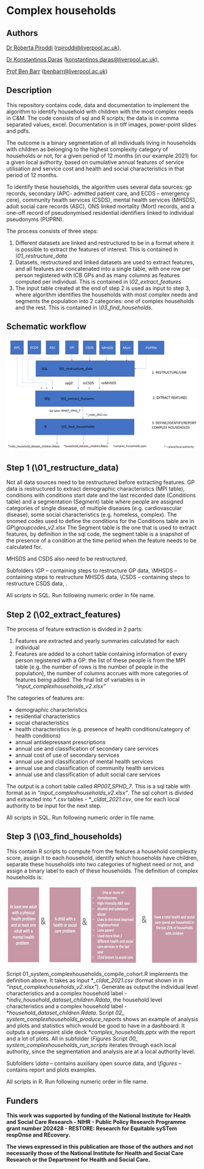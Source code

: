 # Complex households
## Authors 
[Dr Roberta Piroddi](https://www.liverpool.ac.uk/population-health/staff/roberta-piroddi/) (rpiroddi@liverpool.ac.uk),

[Dr Konstantinos Daras](https://www.liverpool.ac.uk/population-health/staff/konstantinos-daras/) (konstantinos.daras@liverpool.ac.uk),

[Prof Ben Barr](https://www.liverpool.ac.uk/population-health/staff/benjamin-barr/) (benbarr@liverpool.ac.uk) 

## Description 
This repository contains code, data and documentation to implement the algorithm to identify household with children with the most complex needs in C&M. The code consists of sql and R scripts; the data is in comma separated values, excel. Documentation is in tiff images, power-point slides and pdfs.

The outcome is a binary segmentation of all individuals living in households with children as belonging to the highest complexity category of households or not, for a given period of 12 months (in our example 2021) for a given local authority, based on cumulative annual features of service utilisation and service cost and health and social characteristics in that period of 12 months. 

To identify these households, the algorithm uses several data sources: gp records, secondary (APC- admitted patient care, and ECDS – emergency cere), community health services (CSDS), mental health services (MHSDS), adult social care records (ASC), ONS linked mortality (Mort) records, and a one-off record of pseudonymised residential identifiers linked to individual pseudonyms (PUPRN).

The process consists of three steps: 
1. Different datasets are linked and restructured to be in a format where it is possible to extract the features of interest. This is contained in *\01_restructure_data* 
2. Datasets, restructured and linked datasets are used to extract features, and all features are concatenated into a single table, with one row per person registered with ICB GPs and as many columns as features computed per individual. This is contained in *\02_extract_features*
3. The input table created at the end of step 2 is used as input to step 3, where algorithm identifies the households with most complex needs and segments the population into 2 categories: one of complex households and the rest. This is contained in *\03_find_households*.

## Schematic workflow
![alt text](Complex_HH_workflow.png)

## Step 1 (\01_restructure_data)
Not all data sources need to be restructured before extracting features.
GP data is restructured to extract demographic characteristics (MPI table), conditions with conditions start date and the last recorded date (Conditions table) and a segmentation (Segment) table where people are assigned categories of single disease, of multiple diseases (e.g. cardiovascular disease), some social characteristics (e.g. homeless, complex).
The snomed codes used to define the conditions for the Conditions table are in *GP\groupcodes_v2.xlsx*
The Segment table is the one that is used to extract features, by definition in the sql code, the segment table is a snapshot of the presence of a condition at the time period when the feature needs to be calculated for.

MHSDS and CSDS also need to be restructured.

Subfolders \GP – containing steps to restructure GP data, \MHSDS – containing steps to restructure MHSDS data, \CSDS – containing steps to restructure CSDS data, .

All scripts in SQL. Run following numeric order in file name. 

## Step 2 (\02_extract_features)
The process of feature extraction is divided in 2 parts:

1. Features are extracted and yearly summaries calculated for each individual
2. Features are added to a cohort table containing information of every person registered with a GP: the list of these people is from the MPI table (e.g. the number of rows is the number of people in the population), the number of columns accrues with more categories of features being added. The final list of variables is in *“input_complexhouseholds_v2.xlsx”*

 The categories of features are:
- demographic characteristics
- residential characteristics
- social characteristics
- health characteristics (e.g. presence of health conditions/category of health conditions)
- annual antidepressant prescriptions
- annual use and classification of secondary care services
- annual cost of use of secondary services
- annual use and classification of mental health services
- annual use and classification of community health services
- annual use and classification of adult social care services

The output is a cohort table called *RP007_SPHD_7*. This is a sql table with format as in *“input_complexhouseholds_v2.xlsx”*. 
The sql cohort is divided and extracted into **.csv* tables - **_cldat_2021.csv*, one for each local authority to be input for the next step.

All scripts in SQL. Run following numeric order in file name. 

## Step 3 (\03_find_households)
This contain R scripts to compute from the features a household complexity score, assign it to each household, identify which households have children, separate these households into two categories of highest need or not, and assign a binary label to each of these households.
The definition of complex households is:

![alt text](CHH_definition.png)

Script 01_system_complexhouseholds_compile_cohort.R implements the definition above. It takes as input **_cldat_2021.csv* (format shown in in *“input_complexhouseholds_v2.xlsx”*). 
Generate as output the individual level characteristics and a complex household label - **indiv_household_dataset_children.Rdata*, the household level characteristics and a complex household label - **household_dataset_children.Rdata*.
Script *02_ system_complexhouseholds_produce_reports* shows an example of analysis and plots and statistics which would be good to have in a dashboard. It outputs a powerpoint slide deck **complex_households.pptx* with the report and a lot of plots. All in subfolder *\Figures* Script *00_ system_complexhouseholds_run_scripts* iterates through each local authority, since the segmentation and analysis are at a local authority level.

Subfolders *\data* – contains auxiliary open source data, and *\figures* – contains report and plots examples.

All scripts in R. Run following numeric order in file name. 

## Funders
**This work was supported by funding of the National Institute for Health and Social Care Research - NIHR - Public Policy Research Programme grant number 202428 - RESTORE: Research for Equitable sySTem respOnse and REcovery.**


**The views expressed in this publication are those of the authors and not necessarily those of the National Institute for Health and Social Care Research or the Department for Health and Social Care.**

